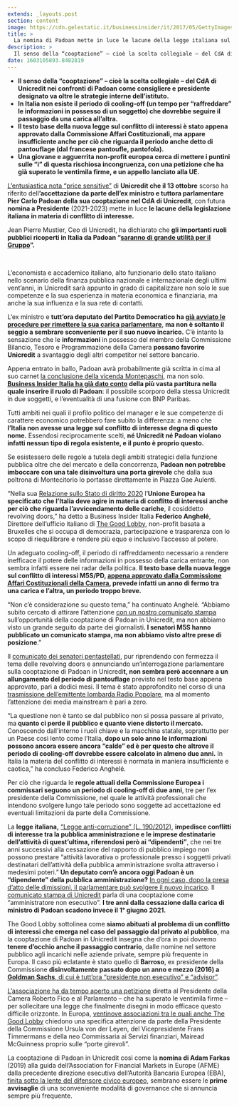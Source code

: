 ```yaml
--- 
extends: _layouts.post 
section: content 
image: https://cdn.gelestatic.it/businessinsider/it/2017/05/GettyImages-460137984-1024x713.jpg 
title: > 
  La nomina di Padoan mette in luce le lacune della legge italiana sul conflitto di interesse 
description: > 
  Il senso della “cooptazione” – cioè la scelta collegiale – del CdA di Unicredit nei confronti di Padoan come consigliere e presidente designato va oltre le strategie interne dell’istituto.L’entusiastica nota “price sensitive” di Unicredit che il 13 ottobre scorso ha riferito dell’accettazione da parte dell’ex ministro e tuttora parlamentare Pier Carlo Padoan della sua cooptazione nel CdA di Unicredit, con futura nomina a Presidente (2021-2023) mette in luce le lacune della legislazione italiana in materia di conflitto di interesse.Jean Pierre Mustier, Ceo di Unicredit, ha dichiarato che gli importanti ruoli pubblici ricoperti in Italia da Padoan “saranno di grande utilità per il Gruppo”.Il comunicato stampa di Unicredit parla di una cooptazione come “amministratore non esecutivo”.I tre anni dalla cessazione dalla carica di ministro di Padoan scadono invece il 1° giugno 2021. 
date: 1603105893.8482819 
--- 
```

<div><ul><li><strong>Il senso della &#8220;cooptazione&#8221; &#8211; cio&#232; la scelta collegiale &#8211; del CdA di Unicredit nei confronti di Padoan come consigliere e presidente designato va oltre le strategie interne dell&#8217;istituto.</strong></li>
<li><strong>In Italia non esiste il periodo di cooling-off (un tempo per &#8220;raffreddare&#8221; le informazioni in possesso di un soggetto) che dovrebbe seguire il passaggio da una carica all&#8217;altra.</strong></li>
<li><strong>Il testo base della nuova legge sul conflitto di interessi &#232; stato appena approvato dalla Commissione Affari Costituzionali, ma appare insufficiente anche per ci&#242; che riguarda il periodo anche detto di pantouflage (dal francese pantoufle, pantofola).</strong></li>
<li><strong>Una giovane e agguerrita non-profit europea cerca di mettere i puntini sulle &#8220;i&#8221; di questa rischiosa incongruenza, con una petizione che ha gi&#224; superato le ventimila firme, e un appello lanciato alla UE.</strong></li>
</ul><p id="adv-Middle1-dev"></p><p><a href="https://www.unicreditgroup.eu/it/press-media/press-releases-price-sensitive/2020/pier-carlo-padoan-cooptato-nel-consiglio-di-amministrazione-di-u.html?intcid=INT-IG_CTA0021">L&#8217;entusiastica nota &#8220;price sensitive&#8221;</a> di <strong>Unicredit che il 13 ottobre</strong> scorso ha riferito dell<strong>&#8217;accettazione da parte dell&#8217;ex ministro e tuttora parlamentare Pier Carlo Padoan della sua cooptazione nel CdA di Unicredit</strong>, con futura <strong>nomina a Presidente</strong> (2021-2023) mette in luce <strong>le lacune</strong>&#160;<strong>della legislazione italiana in materia di conflitto di interesse.</strong></p><p id="adv-Bottom"></p>
<p>Jean Pierre Mustier, Ceo di Unicredit, ha dichiarato che <strong>gli importanti ruoli pubblici ricoperti in Italia da Padoan &#8220;<a href="https://www.unicreditgroup.eu/it/press-media/press-releases-price-sensitive/2020/pier-carlo-padoan-cooptato-nel-consiglio-di-amministrazione-di-u.html?intcid=INT-IG_CTA0021">saranno di grande utilit&#224; per il Gruppo</a>&#8221;.&#160;</strong></p><p>&#160;</p><p>L&#8217;economista e accademico italiano, alto funzionario dello stato italiano nello scenario della finanza pubblica nazionale e internazionale degli ultimi vent&#8217;anni, in Unicredit sar&#224; appunto in grado di capitalizzare non solo le sue competenze e la sua esperienza in materia economica e finanziaria, ma anche la sua influenza e la sua rete di contatti.</p><p id="advHook-x21"></p>
<p>L&#8217;ex ministro e <strong>tutt&#8217;ora deputato del Partito Democratico ha <a href="https://it.businessinsider.com/parte-in-salita-la-nomina-di-padoan-a-presidente-di-unicredit-il-movimento-5-stelle-si-oppone/" target="_blank">gi&#224; avviato le procedure per rimettere la sua carica parlamentare</a></strong>, <strong>ma non &#232; soltanto il seggio a sembrare sconveniente per il suo nuovo incarico.</strong> C&#8217;&#232; intanto la sensazione che le <strong>informazioni</strong> in possesso del membro della Commissione Bilancio, Tesoro e Programmazione della Camera <strong>possano favorire Unicredit</strong> a svantaggio degli altri competitor nel settore bancario.</p>
<p>Appena entrato in ballo, Padoan avr&#224; probabilmente gi&#224; scritta in cima al suo carnet <a href="https://it.businessinsider.com/padoan-nuovo-presidente-unicredit-rumor-fusione-montepaschi-siena/">la conclusione della vicenda Montepaschi</a>, ma non solo.<strong> <a href="https://it.businessinsider.com/unicredit-tutti-i-nodi-irrisolti-che-larrivo-di-padoan-alla-presidenza-dovra-sciogliere/">Business Insider Italia ha gi&#224; dato conto</a> della pi&#249; vasta partitura nella quale inserire il ruolo di Padoan</strong>: il possibile scorporo della stessa Unicredit in due soggetti, e l&#8217;eventualit&#224; di una fusione con BNP Paribas.</p>
<p>Tutti ambiti nei quali il profilo politico del manager e le sue competenze di carattere economico potrebbero fare subito la differenza: a meno che <strong>l&#8217;Italia non avesse una legge sul conflitto di interesse degna di questo nome.</strong> Essendosi reciprocamente scelti, <strong>n&#233; Unicredit n&#233; Padoan violano infatti nessun tipo di regola esistente, e il punto &#232; proprio questo.</strong></p>
<p>Se esistessero delle regole a tutela degli ambiti strategici della funzione pubblica oltre che del mercato e della concorrenza, <strong>Padoan non potrebbe imboccare con una tale disinvoltura una porta girevole</strong> che dalla sua poltrona di Montecitorio lo portasse direttamente in Piazza Gae Aulenti.</p>
<p>&#8220;Nella sua <a href="https://eur-lex.europa.eu/legal-content/IT/TXT/HTML/?uri=CELEX:52020SC0311&amp;from=EN">Relazione sullo Stato di diritto 2020</a> l&#8217;<strong>Unione Europea ha specificato che l&#8217;Italia deve agire in materia di conflitto di interessi anche per ci&#242; che riguarda l&#8217;avvicendamento delle cariche</strong>, il cosiddetto revolving doors,&#8221; ha detto a Business Insider Italia <strong>Federico&#160;Anghel&#233;</strong>, Direttore dell&#8217;ufficio italiano di <a href="https://www.thegoodlobby.it/">The Good Lobby</a>, non-profit basata a Bruxelles che si occupa di democrazia, partecipazione e trasparenza con lo scopo di riequilibrare e rendere pi&#249; equo e inclusivo l&#8217;accesso al potere.</p>
<p>Un adeguato cooling-off, il periodo di raffreddamento necessario a rendere inefficace il potere delle informazioni in possesso della carica entrante, non sembra infatti essere nei radar della politica. <strong>Il testo base della nuova legge sul conflitto di interessi M5S/PD, <a href="https://www.ilfattoquotidiano.it/2020/10/06/conflitto-dinteressi-primo-ok-al-testo-base-di-m5s-e-pd-i-renziani-non-votano-dagli-imprenditori-alle-toghe-in-politica-cosa-ce-nella-legge/5956708/">appena approvato dalla Commissione Affari Costituzionali della Camera</a>, prevede infatti un anno di fermo tra una carica e l&#8217;altra, un periodo troppo breve.</strong></p>
<p>&#8220;Non c&#8217;&#232; considerazione su questo tema,&#8221; ha continuato Anghel&#233;. &#8220;Abbiamo subito cercato di attirare l&#8217;attenzione <a href="https://www.thegoodlobby.it/comunicato-stampa/padoan-non-potrebbe-diventare-presidente-unicredit-se-litalia-avesse-una-serie-legge-sul-conflitto-dinteressi/">con un nostro comunicato stampa</a> sull&#8217;opportunit&#224; della cooptazione di Padoan in Unicredit, ma non abbiamo visto un grande seguito da parte dei giornalisti<strong>. I senatori M5S hanno pubblicato un comunicato stampa, ma non abbiamo visto altre prese di posizione</strong>.&#8221;</p>
<p>Il <a href="https://www.investiremag.it/investire/2020/10/16/news/m5s-contro-la-nomina-di-padoan-a-presidente-di-unicredit-23275/">comunicato dei senatori pentastellati</a>, pur riprendendo con fermezza il tema delle revolving doors e annunciando un&#8217;interrogazione parlamentare sulla cooptazione di Padoan in Unicredi<strong>t, non sembra per&#242; accennare a un allungamento del periodo di pantouflage</strong> previsto nel testo base appena approvato, pari a dodici mesi. Il tema &#232; stato approfondito nel corso di una <a href="https://www.radiopopolare.it/podcast/memos-di-ven-16-10-20/">trasmissione dell&#8217;emittente lombarda Radio Popolare</a>, ma al momento l&#8217;attenzione dei media mainstream &#232; pari a zero.</p>
<p>&#8220;La questione non &#232; tanto se dal pubblico non si possa passare al privato, ma<strong> quanto ci perde il pubblico e quanto viene distorto il mercato.</strong> Conoscendo dall&#8217;interno i ruoli chiave e la macchina statale, soprattutto per un Paese cos&#236; lento come l&#8217;Italia,<strong> dopo un solo anno le informazioni possono ancora essere ancora &#8220;calde&#8221; ed &#232; per questo che altrove il periodo di cooling-off dovrebbe essere calcolato in almeno due anni.</strong> In Italia la materia del conflitto di interessi &#232; normata in maniera insufficiente e caotica,&#8221; ha concluso Federico Anghel&#233;.</p>
<p>Per ci&#242; che riguarda le <strong>regole attuali della Commissione Europea i commissari seguono un periodo di cooling-off di due anni</strong>, tre per l&#8217;ex presidente della Commissione, nel quale le attivit&#224; professionali che intendono svolgere lungo tale periodo sono soggette ad accettazione ed eventuali limitazioni da parte della Commissione.</p>
<p>La <strong>legge italiana,</strong> <a href="https://lospiegone.com/2019/10/02/in-lobby-with-eu-passando-tra-le-revolving-doors-di-bruxelles/">&#8220;Legge anti-corruzione&#8221; (L. 190/2012)</a>, <strong>impedisce conflitti di interesse tra la pubblica amministrazione e le imprese destinatarie dell&#8217;attivit&#224; di quest&#8217;ultima, riferendosi per&#242; ai &#8220;dipendenti&#8221;</strong>, che nei tre anni successivi alla cessazione del rapporto di pubblico impiego non possono prestare &#8220;attivit&#224; lavorativa o professionale presso i soggetti privati destinatari dell&#8217;attivit&#224; della pubblica amministrazione svolta attraverso i medesimi poteri.&#8221; <strong>Un deputato com&#8217;&#232; ancora oggi Padoan &#232; un &#8220;dipendente&#8221; della pubblica amministrazione?</strong> <a href="https://it.businessinsider.com/parte-in-salita-la-nomina-di-padoan-a-presidente-di-unicredit-il-movimento-5-stelle-si-oppone/">In ogni caso, dopo la presa d&#8217;atto delle dimissioni, il parlamentare pu&#242; svolgere il nuovo incarico</a>. Il <a href="https://www.unicreditgroup.eu/it/press-media/press-releases-price-sensitive/2020/pier-carlo-padoan-cooptato-nel-consiglio-di-amministrazione-di-u.html?intcid=INT-IG_CTA0021">comunicato stampa di Unicredit</a> parla di una cooptazione come &#8220;amministratore non esecutivo&#8221;. <strong>I tre anni dalla cessazione dalla carica di ministro di Padoan scadono invece il 1&#176; giugno 2021.</strong></p>
<p>The Good Lobby sottolinea come <strong>siamo abituati al problema di un conflitto di interessi che emerga nel caso del passaggio dal privato al pubblico</strong>, ma la cooptazione di Padoan in Unicredit insegna che d&#8217;ora in poi dovremo <strong>tenere d&#8217;occhio anche il passaggio contrario</strong>, dalle nomine nel settore pubblico agli incarichi nelle aziende private, sempre pi&#249; frequente in Europa. Il caso pi&#249; eclatante &#232; stato quello di <strong>Barroso</strong>, ex presidente della Commissione <strong>disinvoltamente passato dopo un anno e mezzo (2016) a </strong><a href="https://it.wikipedia.org/wiki/Goldman_Sachs"><strong>Goldman Sachs</strong>, di cui &#232; tutt&#8217;ora &#8220;presidente non esecutivo&#8221; e &#8220;advisor&#8221;</a>.</p>
<p><a href="https://www.thegoodlobby.it/campagne/conflitto-di-interessi/">L&#8217;associazione ha da tempo aperto una petizione</a> diretta al Presidente della Camera Roberto Fico e al Parlamento &#8211; che ha superato le ventimila firme &#8211; per sollecitare una legge che finalmente disegni in modo efficace questo difficile orizzonte. In Europa, <a href="https://www.thegoodlobby.it/porte-girevoli-29-organizzazioni-chiedono-lo-stop-a-von-der-leyen/">ventinove associazioni tra le quali anche The Good Lobby</a> chiedono una specifica attenzione da parte della Presidente della Commissione Ursula von der Leyen, del Vicepresidente Frans Timmermans e della neo Commissaria ai Servizi finanziari, Mairead McGuinness proprio sulle &#8220;porte girevoli&#8221;.</p>
<p>La cooptazione di Padoan in Unicredit cos&#236; come la<strong> nomina di Adam Farkas</strong> (2019) alla guida dell&#8217;Association for Financial Markets in Europe (AFME) dalla precedente direzione esecutiva dell&#8217;Autorit&#224; Bancaria Europea (EBA), <a href="https://www.reuters.com/article/us-eu-banks-regulator-idUSKBN1ZK17P">finita sotto la lente del difensore civico europeo</a>, sembrano essere le<strong> prime avvisaglie</strong> di una sconveniente modalit&#224; di governance che si annuncia sempre pi&#249; frequente.</p>
</div>